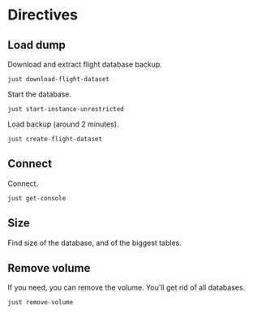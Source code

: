# Directives



## Load dump

Download and extract flight database backup.
```shell
just download-flight-dataset
```

Start the database.
```shell
just start-instance-unrestricted
```

Load backup (around 2 minutes).
```shell
just create-flight-dataset
```

## Connect

Connect.
```shell
just get-console
```

## Size

Find size of the database, and of the biggest tables.


## Remove volume

If you need, you can remove the volume.
You'll get rid of all databases.

```shell
just remove-volume
```